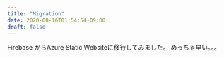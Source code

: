 ```yaml
---
title: "Migration"
date: 2020-08-16T01:54:54+09:00
draft: false
---
```


Firebase からAzure Static Websiteに移行してみました。
めっちゃ早い。。。